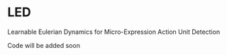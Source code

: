 # LED
Learnable Eulerian Dynamics for Micro-Expression Action Unit Detection

Code will be added soon
